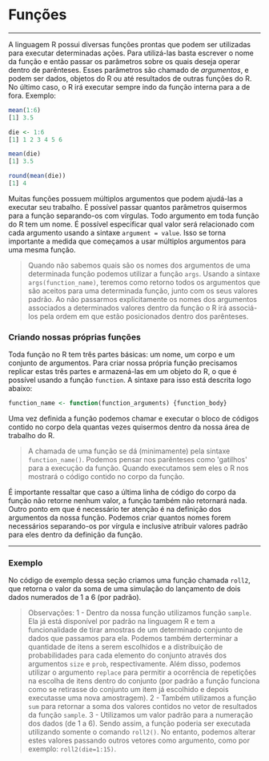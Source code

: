 # Funções
---
A linguagem R possui diversas funções prontas que podem ser utilizadas para executar determinadas ações. Para utilizá-las basta escrever o nome da função e então passar os parâmetros sobre os quais deseja operar dentro de parênteses. Esses parâmetros são chamado de _argumentos_, e podem ser dados, objetos do R ou até resultados de outras funções do R. No último caso, o R irá executar sempre indo da função interna para a de fora.
Exemplo: 
```R
mean(1:6)
[1] 3.5

die <- 1:6
[1] 1 2 3 4 5 6

mean(die)
[1] 3.5

round(mean(die))
[1] 4
```

Muitas funções possuem múltiplos argumentos que podem ajudá-las a executar seu trabalho. É possível passar quantos parâmetros quisermos para a função separando-os com vírgulas.
 Todo argumento em toda função do R tem um nome. É possível especificar qual valor será relacionado com cada argumento usando a sintaxe ```argument = value```. Isso se torna importante a medida que começamos a usar múltiplos argumentos para uma mesma função.
> Quando não sabemos quais são os nomes dos argumentos de uma determinada função podemos utilizar a função ```args```. Usando a sintaxe ```args(function_name)```, teremos como retorno todos os argumentos que são aceitos para uma determinada função, junto com os seus valores padrão.
> Ao não passarmos explicitamente os nomes dos argumentos associados a determinados valores dentro da função o R irá associá-los pela ordem em que estão posicionados dentro dos parênteses.

### Criando nossas próprias funções
Toda função no R tem três partes básicas: um nome, um corpo e um conjunto de argumentos. Para criar nossa própria função precisamos replicar estas três partes e armazená-las em um objeto do R, o que é possível usando a função ```function```. A sintaxe para isso está descrita logo abaixo:
```R
function_name <- function(function_arguments) {function_body}
```
Uma vez definida a função podemos chamar e executar o bloco de códigos contido no corpo dela quantas vezes quisermos dentro da nossa área de trabalho do R.
>A chamada de uma função se dá (minimamente) pela sintaxe ```function_name()```. Podemos pensar nos parênteses como 'gatilhos' para a execução da função. Quando executamos sem eles o R nos mostrará o código contido no corpo da função.

É importante ressaltar que caso a última linha de código do corpo da função não retorne nenhum valor, a função também não retornará nada.
Outro ponto em que é necessário ter atenção é na definição dos argumentos da nossa função. Podemos criar quantos nomes forem necessários separando-os por vírgula e inclusive atribuir valores padrão para eles dentro da definição da função.

---
### Exemplo
No código de exemplo dessa seção criamos uma função chamada ```roll2```, que retorna o valor da soma de uma simulação do lançamento de dois dados numerados de 1 a 6 (por padrão).
>Observações:
> 1 - Dentro da nossa função utilizamos função ```sample```. Ela já está disponível por padrão na linguagem R e tem a funcionalidade de tirar amostras de um determinado conjunto de dados que passamos para ela. Podemos também derterminar a quantidade de itens a serem escolhidos e a distribuição de probabilidades para cada elemento do conjunto através dos argumentos ```size``` e ```prob```, respectivamente. Além disso, podemos utilizar o argumento ```replace``` para permitir a ocorrência de repetições na escolha de itens dentro do conjunto (por padrão a função funciona como se retirasse do conjunto um item já escolhido e depois executasse uma nova amostragem).
> 2 - Também utilizamos a função ```sum``` para retornar a soma dos valores contidos no vetor de resultados da função ```sample```.
> 3 - Utilizamos um valor padrão para a numeração dos dados (de 1 a 6). Sendo assim, a função poderia ser executada utilizando somente o comando ```roll2()```. No entanto, podemos alterar estes valores passando outros vetores como argumento, como por exemplo: ```roll2(die=1:15)```.